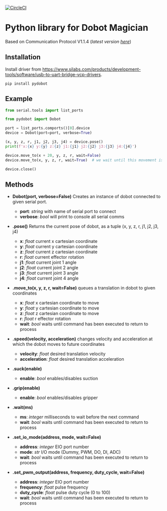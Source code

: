 [![CircleCI](https://circleci.com/gh/luismesas/pydobot.svg?style=svg)](https://circleci.com/gh/luismesas/pydobot)

Python library for Dobot Magician
===

Based on Communication Protocol V1.1.4 (_latest version [here](https://www.dobot.cc/downloadcenter.html?sub_cat=72#sub-download)_)


Installation
---

Install driver from https://www.silabs.com/products/development-tools/software/usb-to-uart-bridge-vcp-drivers.

```
pip install pydobot
```

Example
---

```python
from serial.tools import list_ports

from pydobot import Dobot

port = list_ports.comports()[0].device
device = Dobot(port=port, verbose=True)

(x, y, z, r, j1, j2, j3, j4) = device.pose()
print(f'x:{x} y:{y} z:{z} j1:{j1} j2:{j2} j3:{j3} j4:{j4}')

device.move_to(x + 20, y, z, r, wait=False)
device.move_to(x, y, z, r, wait=True)  # we wait until this movement is done before continuing

device.close()
```

Methods
---

* **Dobot(port, verbose=False)** Creates an instance of dobot connected to given serial port.
    * **port**: _string_ with name of serial port to connect
    * **verbose**: _bool_ will print to console all serial comms

* **.pose()** Returns the current pose of dobot, as a tuple (x, y, z, r, j1, j2, j3, j4)
    * **x**: _float_ current x cartesian coordinate
    * **y**: _float_ current y cartesian coordinate
    * **z**: _float_ current z cartesian coordinate
    * **r**: _float_ current effector rotation
    * **j1**: _float_ current joint 1 angle
    * **j2**: _float_ current joint 2 angle
    * **j3**: _float_ current joint 3 angle
    * **j4**: _float_ current joint 4 angle
* **.move_to(x, y, z, r, wait=False)** queues a translation in dobot to given coordinates
    * **x**: _float_ x cartesian coordinate to move
    * **y**: _float_ y cartesian coordinate to move
    * **z**: _float_ z cartesian coordinate to move
    * **r**: _float_ r effector rotation
    * **wait**: _bool_ waits until command has been executed to return to process
* **.speed(velocity, acceleration)** changes velocity and acceleration at which the dobot moves to future coordinates
    * **velocity**: _float_ desired translation velocity
    * **acceleration**: _float_ desired translation acceleration
* **.suck(enable)**
    * **enable**: _bool_ enables/disables suction
* **.grip(enable)**
    * **enable**: _bool_ enables/disables gripper
* **.wait(ms)**
    * **ms**: _integer_ milliseconds to wait before the next command
    * **wait**: _bool_ waits until command has been executed to return to process
* **.set_io_mode(address, mode, wait=False)**
    * **address**: _integer_ EIO port number
    * **mode**: _str_ I/O mode (Dummy, PWM, DO, DI, ADC)
    * **wait**: _bool_ waits until command has been executed to return to process
* **.set_pwm_output(address, frequency, duty_cycle, wait=False)**
    * **address**: _integer_ EIO port number
    * **frequency**: _float_ pulse frequency
    * **duty_cycle**: _float_ pulse duty cycle (0 to 100)
    * **wait**: _bool_ waits until command has been executed to return to process
